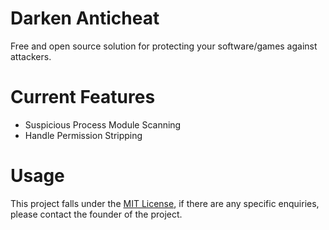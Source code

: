 # Darken Anticheat
Free and open source solution for protecting your software/games against attackers.

# Current Features
- Suspicious Process Module Scanning
- Handle Permission Stripping

# Usage
This project falls under the [MIT License](LICENSE.md), if there are any specific enquiries, please contact the founder of the project.